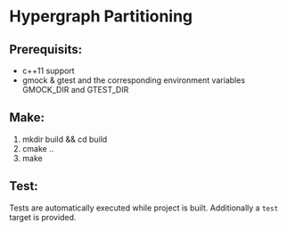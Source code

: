 # Hypergraph Partitioning
## Prerequisits:
- c++11 support
- gmock & gtest and the corresponding environment variables GMOCK_DIR and GTEST_DIR

## Make:
1. mkdir build && cd build
2. cmake ..
3. make

## Test:
Tests are automatically executed while project is built. Additionally a `test` target is provided.
